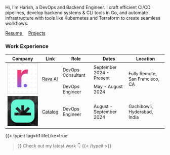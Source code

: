 Hi, I’m Harish, a DevOps and Backend Engineer. I craft efficient CI/CD pipelines, develop backend systems & CLI tools in Go, and automate infrastructure with tools like Kubernetes and Terraform to create seamless workflows.

<p class="py-1"></p>
    <p>
        <a class="!rounded-md bg-primary-600 px-4 py-2 !text-neutral !no-underline hover:!bg-primary-500 dark:bg-primary-800 dark:hover:!bg-primary-700"
        href="https://harisheoran.github.io/resume/" role="button">
        Resume
        </a>
        &nbsp;&nbsp;&nbsp;
        <a class="!rounded-md bg-primary-600 px-4 py-2 !text-neutral !no-underline hover:!bg-primary-500 dark:bg-primary-800 dark:hover:!bg-primary-700"
        href="https://harisheoran.github.io/projects/" role="button">
        Projects
        </a>
</p>

<h3 align="left">Work Experience</h3>
<table>
    <thead>
        <tr>
            <th>Company</th>
            <th>Link</th>
            <th>Role</th>
            <th>Dates</th>
            <th>Location</th>
        </tr>
    </thead>
    <tbody>
        <tr>
            <td rowspan=3><img class="customEntitityLogo" src="./rava.jpg"/></td>
            <td rowspan=3><a href="https://rava.ai" target="_blank">Rava AI</a></td>
        </tr>
        <tr>
            <td>DevOps Consultant</td>
            <td>September 2024 - Present</td>
            <td rowspan=2>Fully Remote, San Francisco, CA</br></td>
        </tr>
        <tr>
            <td>DevOps Engineer</td>
            <td>May - August 2024</td>
        </tr>
        <tr>
            <td><img class="customEntitityLogo" src="./catalog.jpg"/></td>
            <td ><a href="https://www.linkedin.com/company/catalogfi/" target="_blank">Catalog</a></td>
            <td>DevOps Engineer</td>
            <td>August - September 2024</td>
            <td>Gachibowli, Hyderabad, India</br></td>
        </tr>
    </tbody>
</table>

<!--
<h3 align="left">Technolgies worked with</h3>
<table>
    <thead>
        <tr>
            <th></th>
            <th></th>
            <th></th>
            <th></th>
            <th></th>
            <th></th>
            <th></th>
            <th></th>
        </tr>
    </thead>
    <tbody>
        <tr>
            <td rowspan=3><img class="skillicons" src="./go.svg"/></td>
            <td rowspan=3><img class="skillicons" src="./k8s.svg"/></td>
            <td rowspan=3><img class="skillicons" src="./aws.svg"/></td>
            <td rowspan=3><img class="skillicons" src="./gcp.svg"/></td>
            <td rowspan=3><img class="skillicons" src="./tf.svg"/></td>
            <td rowspan=3><img class="skillicons" src="./docker.svg"/></td>
        </tr>
    </tbody>
</table>
<h5 align="right"><a href="https://harisheoran.github.io/resume/" target="_blank">View more</a></h5>
-->

{{< typeit 
  tag=h1
  lifeLike=true
>}}
Check out my latest work 👇
{{< /typeit >}}





